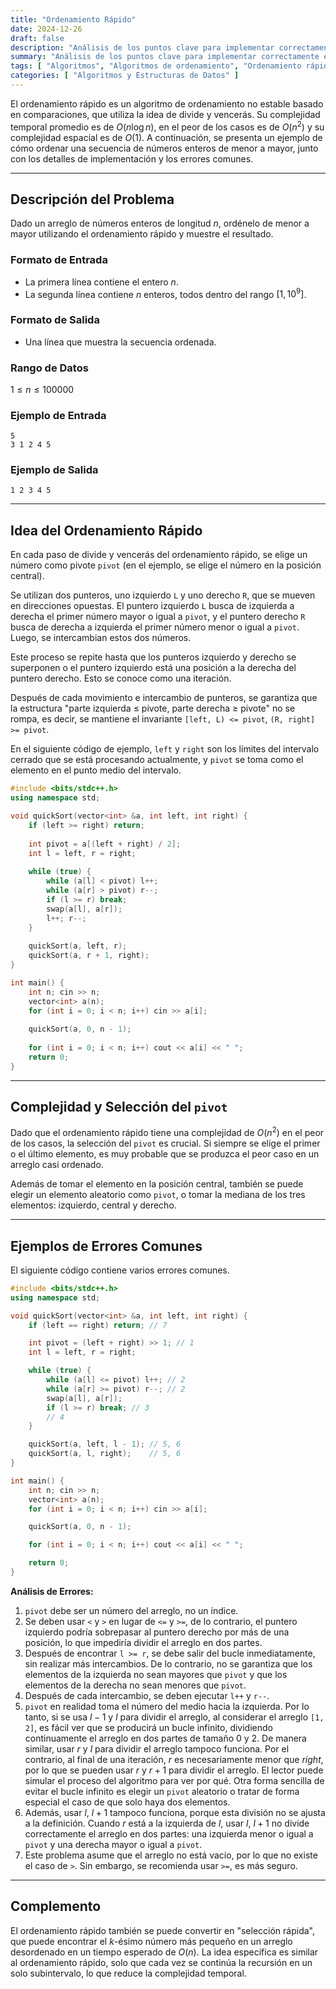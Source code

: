 ```yaml
---
title: "Ordenamiento Rápido"
date: 2024-12-26
draft: false
description: "Análisis de los puntos clave para implementar correctamente el algoritmo de ordenamiento rápido."
summary: "Análisis de los puntos clave para implementar correctamente el algoritmo de ordenamiento rápido."
tags: [ "Algoritmos", "Algoritmos de ordenamiento", "Ordenamiento rápido", "Algoritmos de divide y vencerás" ]
categories: [ "Algoritmos y Estructuras de Datos" ]
---
```


El ordenamiento rápido es un algoritmo de ordenamiento no estable basado en comparaciones, que utiliza la idea de divide y vencerás. Su complejidad temporal promedio es de $O(n\log n)$, en el peor de los casos es de $O(n^2)$ y su complejidad espacial es de $O(1)$. A continuación, se presenta un ejemplo de cómo ordenar una secuencia de números enteros de menor a mayor, junto con los detalles de implementación y los errores comunes.

---

## Descripción del Problema

Dado un arreglo de números enteros de longitud $n$, ordénelo de menor a mayor utilizando el ordenamiento rápido y muestre el resultado.

### Formato de Entrada

- La primera línea contiene el entero $n$.
- La segunda línea contiene $n$ enteros, todos dentro del rango $[1,10^9]$.

### Formato de Salida

- Una línea que muestra la secuencia ordenada.

### Rango de Datos

$1 \leq n \leq 100000$

### Ejemplo de Entrada

```
5
3 1 2 4 5
```

### Ejemplo de Salida

```
1 2 3 4 5
```

---

## Idea del Ordenamiento Rápido

En cada paso de divide y vencerás del ordenamiento rápido, se elige un número como pivote `pivot` (en el ejemplo, se elige el número en la posición central).

Se utilizan dos punteros, uno izquierdo `L` y uno derecho `R`, que se mueven en direcciones opuestas. El puntero izquierdo `L` busca de izquierda a derecha el primer número mayor o igual a `pivot`, y el puntero derecho `R` busca de derecha a izquierda el primer número menor o igual a `pivot`. Luego, se intercambian estos dos números.

Este proceso se repite hasta que los punteros izquierdo y derecho se superponen o el puntero izquierdo está una posición a la derecha del puntero derecho. Esto se conoce como una iteración.

Después de cada movimiento e intercambio de punteros, se garantiza que la estructura "parte izquierda ≤ pivote, parte derecha ≥ pivote" no se rompa, es decir, se mantiene el invariante `[left, L) <= pivot`, `(R, right] >= pivot`.

En el siguiente código de ejemplo, `left` y `right` son los límites del intervalo cerrado que se está procesando actualmente, y `pivot` se toma como el elemento en el punto medio del intervalo.

```cpp
#include <bits/stdc++.h>
using namespace std;

void quickSort(vector<int> &a, int left, int right) {
    if (left >= right) return;
    
    int pivot = a[(left + right) / 2];
    int l = left, r = right;
    
    while (true) {
        while (a[l] < pivot) l++;
        while (a[r] > pivot) r--;
        if (l >= r) break;
        swap(a[l], a[r]);
        l++; r--;
    }
    
    quickSort(a, left, r);
    quickSort(a, r + 1, right);
}

int main() {
    int n; cin >> n;
    vector<int> a(n);
    for (int i = 0; i < n; i++) cin >> a[i];
    
    quickSort(a, 0, n - 1);
    
    for (int i = 0; i < n; i++) cout << a[i] << " ";
    return 0;
}
```

---

## Complejidad y Selección del `pivot`

Dado que el ordenamiento rápido tiene una complejidad de $O(n^2)$ en el peor de los casos, la selección del `pivot` es crucial. Si siempre se elige el primer o el último elemento, es muy probable que se produzca el peor caso en un arreglo casi ordenado.

Además de tomar el elemento en la posición central, también se puede elegir un elemento aleatorio como `pivot`, o tomar la mediana de los tres elementos: izquierdo, central y derecho.

---

## Ejemplos de Errores Comunes

El siguiente código contiene varios errores comunes.

```cpp
#include <bits/stdc++.h>
using namespace std;

void quickSort(vector<int> &a, int left, int right) {
    if (left == right) return; // 7

    int pivot = (left + right) >> 1; // 1
    int l = left, r = right;

    while (true) {
        while (a[l] <= pivot) l++; // 2
        while (a[r] >= pivot) r--; // 2
        swap(a[l], a[r]);
        if (l >= r) break; // 3
        // 4
    }

    quickSort(a, left, l - 1); // 5, 6
    quickSort(a, l, right);    // 5, 6
}

int main() {
    int n; cin >> n;
    vector<int> a(n);
    for (int i = 0; i < n; i++) cin >> a[i];

    quickSort(a, 0, n - 1);

    for (int i = 0; i < n; i++) cout << a[i] << " ";

    return 0;
}
```

**Análisis de Errores:**

1. `pivot` debe ser un número del arreglo, no un índice.
2. Se deben usar `<` y `>` en lugar de `<=` y `>=`, de lo contrario, el puntero izquierdo podría sobrepasar al puntero derecho por más de una posición, lo que impediría dividir el arreglo en dos partes.
3. Después de encontrar `l >= r`, se debe salir del bucle inmediatamente, sin realizar más intercambios. De lo contrario, no se garantiza que los elementos de la izquierda no sean mayores que `pivot` y que los elementos de la derecha no sean menores que `pivot`.
4. Después de cada intercambio, se deben ejecutar `l++` y `r--`.
5. `pivot` en realidad toma el número del medio hacia la izquierda. Por lo tanto, si se usa $l - 1$ y $l$ para dividir el arreglo, al considerar el arreglo `[1, 2]`, es fácil ver que se producirá un bucle infinito, dividiendo continuamente el arreglo en dos partes de tamaño 0 y 2. De manera similar, usar $r$ y $l$ para dividir el arreglo tampoco funciona. Por el contrario, al final de una iteración, $r$ es necesariamente menor que $right$, por lo que se pueden usar $r$ y $r+1$ para dividir el arreglo. El lector puede simular el proceso del algoritmo para ver por qué. Otra forma sencilla de evitar el bucle infinito es elegir un `pivot` aleatorio o tratar de forma especial el caso de que solo haya dos elementos.
6. Además, usar $l$, $l+1$ tampoco funciona, porque esta división no se ajusta a la definición. Cuando $r$ está a la izquierda de $l$, usar $l$, $l+1$ no divide correctamente el arreglo en dos partes: una izquierda menor o igual a `pivot` y una derecha mayor o igual a `pivot`.
7. Este problema asume que el arreglo no está vacío, por lo que no existe el caso de `>`. Sin embargo, se recomienda usar `>=`, es más seguro.

---

## Complemento

El ordenamiento rápido también se puede convertir en "selección rápida", que puede encontrar el $k$-ésimo número más pequeño en un arreglo desordenado en un tiempo esperado de $O(n)$. La idea específica es similar al ordenamiento rápido, solo que cada vez se continúa la recursión en un solo subintervalo, lo que reduce la complejidad temporal.